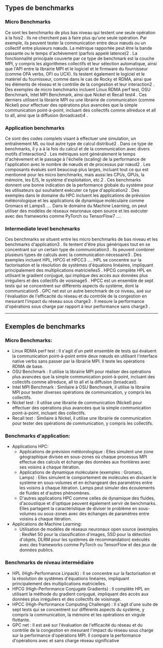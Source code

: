 ## Types de benchmarks

### Micro Benchmarks

Ce sont les benchmarks de plus bas niveau qui testent une seule opération à la fois2 . Ils ne cherchent pas à faire plus qu'une seule opération. Par exemple, ils peuvent tester la communication entre deux nœuds ou un collectif entre plusieurs nœuds. La métrique rapportée peut être la bande passante ou le temps d'achèvement (parfois appelé latence)2 . La fonctionnalité principale couverte par ce type de benchmark est la couche MPI, y compris les algorithmes collectifs et leur sélection automatique, ainsi que l'API entre la librairie MPI et le logiciel et le firmware du fournisseur (comme OFA verbs, OFI ou UCX). Ils testent également le logiciel et le matériel du fournisseur, comme dans le cas de Rocky et RDMA, ainsi que les éléments de réseau et le contrôle de la congestion et leur interaction2 . Des exemples de micro benchmarks incluent Linux RDMA perf test, OSU Benchmark, Intel MPI Benchmark, ainsi que Nickel et Recall test4 . Ces derniers utilisent la librairie MPI ou une librairie de communication (comme Nickel) pour effectuer des opérations plus avancées que la simple communication point-à-point, incluant des collectifs comme allreduce et all to all, ainsi que la diffusion (broadcast)4 .

### Application benchmarks

Ce sont des codes complets visant à effectuer une simulation, un entraînement ML ou tout autre type de calcul distribué2 . Dans ce type de benchmarks, il y a à la fois du calcul et de la communication avec divers motifs d'interaction2 . Les métriques sont généralement le temps d'achèvement et le passage à l'échelle (scaling) de la performance de l'application avec le nombre de nœuds et de processus par nœud2 . Les composants évalués sont beaucoup plus larges, incluant tout ce qui est mentionné pour les micro benchmarks, mais aussi les CPUs, GPUs, la mémoire, les E/S, le système d'exploitation, etc.2 . Ces benchmarks donnent une bonne indication de la performance globale du système pour les utilisateurs qui souhaitent exécuter ce type d'application2 . Des exemples dans le domaine du HPC incluent les applications de prévision météorologique et les applications de dynamique moléculaire comme Gromacs et Lamps5 .... Dans le domaine du Machine Learning, on peut utiliser des modèles de réseaux neuronaux open source et les exécuter avec des frameworks comme PyTorch ou TensorFlow7 ....

### Intermediate level benchmarks

Ces benchmarks se situent entre les micro benchmarks de bas niveau et les benchmarks d'application3 . Ils tentent d'être plus génériques tout en se concentrant sur un certain type de communication3 . Ils peuvent combiner plusieurs types de calculs avec la communication nécessaire3 . Des exemples incluent HPL, HPCG et HPCC3 .... HPL se concentre sur la factorisation et la résolution de systèmes d'équations linéaires, impliquant principalement des multiplications matricielles5 . HPCG complète HPL en utilisant le gradient conjugué, qui implique des accès aux données plus irréguliers et des collectifs de voisinage5 . HPCC est un ensemble de sept tests qui se concentrent sur différents aspects du système, dont la communication5 . GPC net est un autre benchmark de ce niveau, axé sur l'évaluation de l'efficacité du réseau et du contrôle de la congestion en mesurant l'impact du réseau sous charge3 . Il mesure la performance d'opérations sous charge par rapport à leur performance sans charge3 .

---

## Exemples de benchmarks

### Micro Benchmarks:

- Linux RDMA perf test : Il s'agit d'un petit ensemble de tests qui évaluent la communication point-à-point entre deux nœuds en utilisant l'interface native verbs sans passer par la librairie MPI. Il teste les opérations RDMA de base.
- OSU Benchmark : Il utilise la librairie MPI pour réaliser des opérations plus avancées que la simple communication point-à-point, incluant des collectifs comme allreduce, all to all et la diffusion (broadcast).
- Intel MPI Benchmark : Similaire à OSU Benchmark, il utilise la librairie MPI pour tester diverses opérations de communication, y compris les collectifs.
- Nickel test : Il utilise une librairie de communication (Nickel) pour effectuer des opérations plus avancées que la simple communication point-à-point, incluant des collectifs.
- Recall test : Similaire à Nickel, il utilise une librairie de communication pour tester des opérations de communication, y compris les collectifs.

### Benchmarks d'application:

- Applications HPC:
	- Applications de prévision météorologique : Elles simulent une zone géographique divisée en sous-zones où chaque processus MPI effectue des calculs et échange des données aux frontières avec ses voisins à chaque itération.
	- Applications de dynamique moléculaire (exemples : Gromacs, Lamps) : Elles simulent le comportement de molécules en divisant le système en sous-volumes et en échangeant des paramètres entre les voisins à chaque itération. Lamps peut simuler des écoulements de fluides et d'autres phénomènes.
	- D'autres applications HPC comme celles de dynamique des fluides, d'acoustique et d'optique peuvent également servir de benchmarks. Elles partagent la caractéristique de diviser le problème en sous-volumes ou sous-zones avec des échanges de paramètres entre voisins à chaque itération.
- Applications de Machine Learning:
	- Utilisation de modèles de réseaux neuronaux open source (exemples : ResNet 50 pour la classification d'images, SSD pour la détection d'objets, DLRM pour les systèmes de recommandation) exécutés avec des frameworks comme PyTorch ou TensorFlow et des jeux de données publics.

### Benchmarks de niveau intermédiaire

- HPL (High-Performance Linpack) : Il se concentre sur la factorisation et la résolution de systèmes d'équations linéaires, impliquant principalement des multiplications matricielles.
- HPCG (High-Performance Conjugate Gradients) : Il complète HPL en utilisant la méthode du gradient conjugué, impliquant des accès aux données plus irréguliers et des collectifs de voisinage.
- HPCC (High-Performance Computing Challenge) : Il s'agit d'une suite de sept tests qui se concentrent sur différents aspects du système, y compris la communication, la mémoire et les opérations en virgule flottante.
- GPC net : Il est axé sur l'évaluation de l'efficacité du réseau et du contrôle de la congestion en mesurant l'impact du réseau sous charge sur la performance d'opérations MPI. Il compare la performance d'opérations avec et sans charge réseau significative
